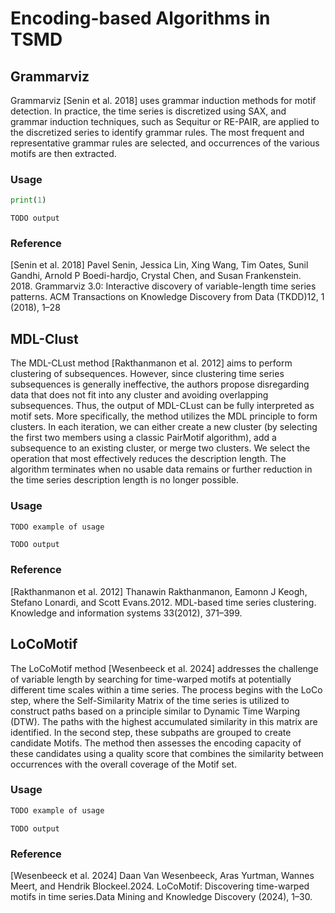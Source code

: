 # Encoding-based Algorithms in TSMD

## Grammarviz 

Grammarviz [Senin et al. 2018] uses grammar induction methods for motif detection. In practice, the time series is discretized using SAX, and grammar induction techniques, such as Sequitur or RE-PAIR, are applied to the discretized series to identify grammar rules. The most frequent and representative grammar rules are selected, and occurrences of the various motifs are then extracted.

### Usage

```python
print(1)
```
```
TODO output
```

### Reference

[Senin et al. 2018] Pavel Senin, Jessica Lin, Xing Wang, Tim Oates, Sunil Gandhi, Arnold P Boedi-hardjo, Crystal Chen, and Susan Frankenstein. 2018. Grammarviz 3.0: Interactive discovery of variable-length time series patterns. ACM Transactions on Knowledge Discovery from Data (TKDD)12, 1 (2018), 1–28

## MDL-Clust

The MDL-CLust method [Rakthanmanon et al. 2012] aims to perform clustering of subsequences. However, since clustering time series subsequences is generally ineffective, the authors propose disregarding data that does not fit into any cluster and avoiding overlapping subsequences. Thus, the output of MDL-CLust can be fully interpreted as motif sets. 
More specifically, the method utilizes the MDL principle to form clusters. In each iteration, we can either create a new cluster (by selecting the first two members using a classic PairMotif algorithm), add a subsequence to an existing cluster, or merge two clusters. We select the operation that most effectively reduces the description length. The algorithm terminates when no usable data remains or further reduction in the time series description length is no longer possible.

### Usage

```python
TODO example of usage
```
```
TODO output
```

### Reference

[Rakthanmanon et al. 2012] Thanawin Rakthanmanon, Eamonn J Keogh, Stefano Lonardi, and Scott Evans.2012. MDL-based time series clustering. Knowledge and information systems 33(2012), 371–399.

## LoCoMotif 

The LoCoMotif method [Wesenbeeck et al. 2024] addresses the challenge of variable length by searching for time-warped motifs at potentially different time scales within a time series. The process begins with the LoCo step, where the Self-Similarity Matrix of the time series is utilized to construct paths based on a principle similar to Dynamic Time Warping (DTW). The paths with the highest accumulated similarity in this matrix are identified. In the second step, these subpaths are grouped to create candidate Motifs. The method then assesses the encoding capacity of these candidates using a quality score that combines the similarity between occurrences with the overall coverage of the Motif set.

### Usage

```python
TODO example of usage
```
```
TODO output
```

### Reference

[Wesenbeeck et al. 2024] Daan Van Wesenbeeck, Aras Yurtman, Wannes Meert, and Hendrik Blockeel.2024. LoCoMotif: Discovering time-warped motifs in time series.Data Mining and Knowledge Discovery (2024), 1–30.
